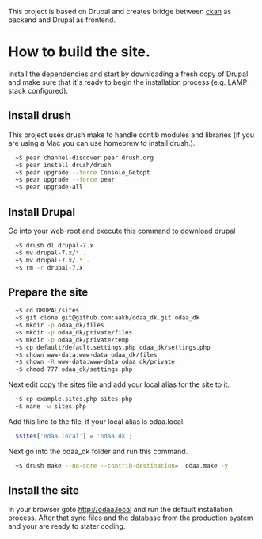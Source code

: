 This project is based on Drupal and creates bridge between [ckan](http://ckan.org/) as backend and 
Drupal as frontend.

# How to build the site.
Install the dependencies and start by downloading a fresh copy of Drupal and make sure that it's ready to
begin the installation process (e.g. LAMP stack configured).

## Install drush
This project uses drush make to handle contib modules and libraries (if you are using a Mac you can use
homebrew to install drush.).

```sh
  ~$ pear channel-discover pear.drush.org
  ~$ pear install drush/drush
  ~$ pear upgrade --force Console_Getopt
  ~$ pear upgrade --force pear
  ~$ pear upgrade-all
```

## Install Drupal
Go into your web-root and execute this command to download drupal

```sh
  ~$ drush dl drupal-7.x
  ~$ mv drupal-7.x/* .
  ~$ mv drupal-7.x/.* .
  ~$ rm -r drupal-7.x
```

## Prepare the site

```sh
  ~$ cd DRUPAL/sites
  ~$ git clone git@github.com:aakb/odaa_dk.git odaa_dk
  ~$ mkdir -p odaa_dk/files
  ~$ mkdir -p odaa_dk/private/files
  ~$ mkdir -p odaa_dk/private/temp
  ~$ cp default/default.settings.php odaa_dk/settings.php
  ~$ chown www-data:www-data odaa_dk/files
  ~$ chown -R www-data:www-data odaa_dk/private
  ~$ chmod 777 odaa_dk/settings.php
```

Next edit copy the sites file and add your local alias for the site to it. 
  
```sh
  ~$ cp example.sites.php sites.php  
  ~$ nane -w sites.php
```

Add this line to the file, if your local alias is odaa.local.

```php
  $sites['odaa.local'] = 'odaa.dk';
```

Next go into the odaa_dk folder and run this command.

```sh
  ~$ drush make --no-core --contrib-destination=. odaa.make -y
```

## Install the site
In your browser goto http://odaa.local and run the default installation process. After that sync files and
the database from the production system and your are ready to stater coding.
